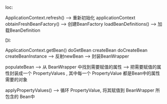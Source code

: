 
Ioc:

ApplicationContext.refresh()  --> 重新初始化 applicationContext 
obtainFreshBeanFactory() --> 创建BeanFactory 
loadBeanDefinitions() --> 加载BeanDefinition 






DI:

ApplicationContext.getBean() 
doGetBean
createBean
doCreateBean 
createBeanInstance --> 反射newBean --> 封装BeanWrapper

populateBean --> 从 BeanWrapper 中找到需要赋值的属性 
             --> 把需要赋值的属性封装成一个 PropertyValues , 其中每一个 PropertyValue 都是Bean中的属性需要的对象 

applyPropertyValues()  --> 循环 PropertyValue, 将其赋值到 BeanWrapper 所包含的 Bean中             

